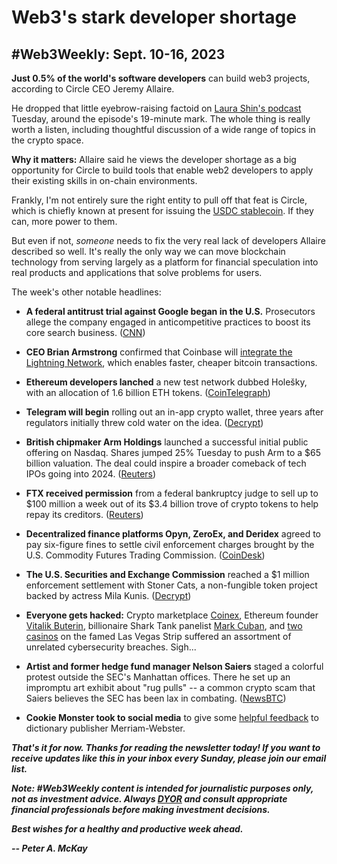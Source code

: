 # Web3's stark developer shortage
## #Web3Weekly: Sept. 10-16, 2023

**Just 0.5% of the world's software developers** can build web3 projects, according to Circle CEO Jeremy Allaire.

He dropped that little eyebrow-raising factoid on [Laura Shin's podcast](https://unchainedcrypto.com/jeremy-allaire-on-circles-multi-decade-strategy-and-where-stablecoin-regulation-is-headed/) Tuesday, around the episode's 19-minute mark. The whole thing is really worth a listen, including thoughtful discussion of a wide range of topics in the crypto space.

**Why it matters:** Allaire said he views the developer shortage as a big opportunity for Circle to build tools that enable web2 developers to apply their existing skills in on-chain environments.

Frankly, I'm not entirely sure the right entity to pull off that feat is Circle, which is chiefly known at present for issuing the [USDC stablecoin](https://coinmarketcap.com/currencies/usd-coin/). If they can, more power to them.

But even if not, *someone* needs to fix the very real lack of developers Allaire described so well. It's really the only way we can move blockchain technology from serving largely as a platform for financial speculation into real products and applications that solve problems for users.

The week's other notable headlines:

- **A federal antitrust trial against Google began in the U.S.** Prosecutors allege the company engaged in anticompetitive practices to boost its core search business. ([CNN](https://www.cnn.com/2023/09/12/tech/google-antitrust-lawsuit-government-trial-duplicate-2/index.html))

- **CEO Brian Armstrong** confirmed that Coinbase will [integrate the Lightning Network](https://twitter.com/brian_armstrong/status/1701806701853507886), which enables faster, cheaper bitcoin transactions.

- **Ethereum developers lanched** a new test network dubbed Holešky, with an allocation of 1.6 billion ETH tokens. ([CoinTelegraph](https://cointelegraph.com/news/ethereum-launches-new-testnet-holesky-allocates-1-6b-eth-for-devs))

- **Telegram will begin** rolling out an in-app crypto wallet, three years after regulators initially threw cold water on the idea. ([Decrypt](https://decrypt.co/156109/telegram-gets-crypto-wallet-3-years-after-sec-pumped-brakes))

- **British chipmaker Arm Holdings** launched a successful initial public offering on Nasdaq. Shares jumped 25% Tuesday to push Arm to a $65 billion valuation. The deal could inspire a broader comeback of tech IPOs going into 2024. ([Reuters](https://www.reuters.com/markets/deals/softbanks-arm-set-debut-nasdaq-after-blockbuster-ipo-2023-09-14/))

- **FTX received permission** from a federal bankruptcy judge to sell up to $100 million a week out of its $3.4 billion trove of crypto tokens to help repay its creditors. ([Reuters](https://www.reuters.com/technology/ftx-gets-court-approval-sell-crypto-assets-2023-09-13/))

- **Decentralized finance platforms Opyn, ZeroEx, and Deridex** agreed to pay six-figure fines to settle civil enforcement charges brought by the U.S. Commodity Futures Trading Commission. ([CoinDesk](https://www.coindesk.com/policy/2023/09/07/cftc-goes-after-opyn-other-defi-operations-in-enforcement-sweep/))

- **The U.S. Securities and Exchange Commission** reached a $1 million enforcement settlement with Stoner Cats, a non-fungible token project backed by actress Mila Kunis. ([Decrypt](https://decrypt.co/156245/mila-kunis-stoner-cats-nft-project-sued-by-sec-settles-for-1-million))

- **Everyone gets hacked:**  Crypto marketplace [Coinex](https://decrypt.co/156173/crypto-exchange-coinex-shuts-down-withdrawals-following-suspected-hack-of-27m), Ethereum founder [Vitalik Buterin](https://thedefiant.io/hacker-steals-over-usd700k-after-hijacking-vitalik-s-x-account ), billionaire Shark Tank panelist [Mark Cuban](https://cointelegraph.com/news/mark-cuban-hot-wallet-hacked), and [two casinos](https://www.wired.com/story/mgm-ceasars-hack-ransomware/) on the famed Las Vegas Strip suffered an assortment of unrelated cybersecurity breaches. Sigh...

- **Artist and former hedge fund manager Nelson Saiers** staged a colorful protest outside the SEC's Manhattan offices. There he set up an impromptu art exhibit about "rug pulls" -- a common crypto scam that Saiers believes the SEC has been lax in combating. ([NewsBTC](https://www.newsbtc.com/news/artist-stages-crypto-protest-in-front-of-us-sec-with-rug-pull-exhibit/))

- **Cookie Monster took to social media** to give some [helpful feedback](https://twitter.com/MeCookieMonster/status/1701705494552019206) to dictionary publisher Merriam-Webster.

<!-- Boilerplate needs re-working. This is version from last week... -->

_**That's it for now. Thanks for reading the newsletter today! If you want to receive updates like this in your inbox every Sunday, please join our email list.**_

_**Note: #Web3Weekly content is intended for journalistic purposes only, not as investment advice. Always [DYOR](https://www.urbandictionary.com/define.php?term=DYOR) and consult appropriate financial professionals before making investment decisions.**_

_**Best wishes for a healthy and productive week ahead.**_  

_**-- Peter A. McKay**_  
